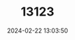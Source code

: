 ---
title: "13123"
category: "Melomys leucogaster"
draft: false
date: 2024-02-22 13:03:50
languages:
  English: ["White-bellied Mosaic-tailed Rat", "White-bellied Melomys"]
---